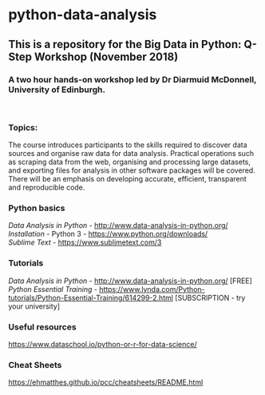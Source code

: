 # python-data-analysis

## This is a repository for the Big Data in Python: Q-Step Workshop (November 2018)

### A two hour hands-on workshop led by Dr Diarmuid McDonnell, University of Edinburgh.

<br>

### Topics: 

The course introduces participants to the skills required to discover data sources and organise raw data for data analysis. Practical operations such as scraping data from the web, organising and processing large datasets, and exporting files for analysis in other software packages will be covered. There will be an emphasis on developing accurate, efficient, transparent and reproducible code.

### Python basics

_Data Analysis in Python_ - http://www.data-analysis-in-python.org/ <br />
_Installation_ - Python 3 - https://www.python.org/downloads/   <br />
_Sublime Text_ - https://www.sublimetext.com/3

### Tutorials

_Data Analysis in Python_ - http://www.data-analysis-in-python.org/ [FREE] <br />
_Python Essential Training_ - https://www.lynda.com/Python-tutorials/Python-Essential-Training/614299-2.html [SUBSCRIPTION - try your university] <br />


### Useful resources

https://www.dataschool.io/python-or-r-for-data-science/

### Cheat Sheets

https://ehmatthes.github.io/pcc/cheatsheets/README.html
